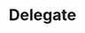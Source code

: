 ---
template: TermDetailPage
title: Delegate
description: The process by which Ada owners can participate in the network and earn rewards by delegating the stake associated with their Ada holdings to a stake pool.
aliases: delegation, delegating, delegate, staking
keywords: delegation, delegating, delegate, staking 
identities: 
    - id: wael-ivie
      role: author
---